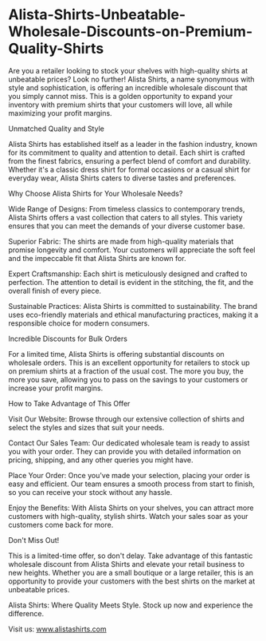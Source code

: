 # Alista-Shirts-Unbeatable-Wholesale-Discounts-on-Premium-Quality-Shirts
Are you a retailer looking to stock your shelves with high-quality shirts at unbeatable prices? Look no further! Alista Shirts, a name synonymous with style and sophistication, is offering an incredible wholesale discount that you simply cannot miss. This is a golden opportunity to expand your inventory with premium shirts that your customers will love, all while maximizing your profit margins.

Unmatched Quality and Style

Alista Shirts has established itself as a leader in the fashion industry, known for its commitment to quality and attention to detail. Each shirt is crafted from the finest fabrics, ensuring a perfect blend of comfort and durability. Whether it's a classic dress shirt for formal occasions or a casual shirt for everyday wear, Alista Shirts caters to diverse tastes and preferences.

Why Choose Alista Shirts for Your Wholesale Needs?

Wide Range of Designs: From timeless classics to contemporary trends, Alista Shirts offers a vast collection that caters to all styles. This variety ensures that you can meet the demands of your diverse customer base.

Superior Fabric: The shirts are made from high-quality materials that promise longevity and comfort. Your customers will appreciate the soft feel and the impeccable fit that Alista Shirts are known for.

Expert Craftsmanship: Each shirt is meticulously designed and crafted to perfection. The attention to detail is evident in the stitching, the fit, and the overall finish of every piece.

Sustainable Practices: Alista Shirts is committed to sustainability. The brand uses eco-friendly materials and ethical manufacturing practices, making it a responsible choice for modern consumers.

Incredible Discounts for Bulk Orders

For a limited time, Alista Shirts is offering substantial discounts on wholesale orders. This is an excellent opportunity for retailers to stock up on premium shirts at a fraction of the usual cost. The more you buy, the more you save, allowing you to pass on the savings to your customers or increase your profit margins.

How to Take Advantage of This Offer

Visit Our Website: Browse through our extensive collection of shirts and select the styles and sizes that suit your needs.

Contact Our Sales Team: Our dedicated wholesale team is ready to assist you with your order. They can provide you with detailed information on pricing, shipping, and any other queries you might have.

Place Your Order: Once you've made your selection, placing your order is easy and efficient. Our team ensures a smooth process from start to finish, so you can receive your stock without any hassle.

Enjoy the Benefits: With Alista Shirts on your shelves, you can attract more customers with high-quality, stylish shirts. Watch your sales soar as your customers come back for more.

Don't Miss Out!

This is a limited-time offer, so don't delay. Take advantage of this fantastic wholesale discount from Alista Shirts and elevate your retail business to new heights. Whether you are a small boutique or a large retailer, this is an opportunity to provide your customers with the best shirts on the market at unbeatable prices.

Alista Shirts: Where Quality Meets Style. Stock up now and experience the difference.

Visit us: www.alistashirts.com

